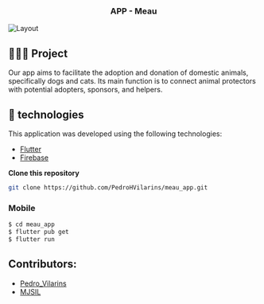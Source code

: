 <h3 align="center">
   APP - Meau
</h3>

<img alt="Layout" src="https://user-images.githubusercontent.com/42494117/206493844-fe66b728-a12c-4e7f-939e-89dba40e961f.png">

## 👨🏻‍💻 Project

Our app aims to facilitate the adoption and donation of domestic animals, specifically dogs and cats. Its main function is to connect animal protectors with potential adopters, sponsors, and helpers.

## 🚀 technologies

This application was developed using the following technologies:

- [Flutter](https://flutter.dev/)
- [Firebase](https://firebase.google.com/)


**Clone this repository**

```bash
git clone https://github.com/PedroHVilarins/meau_app.git
```

### Mobile

```bash
$ cd meau_app
$ flutter pub get
$ flutter run
```
## Contributors:
- [Pedro_Vilarins](https://www.linkedin.com/in/pedro-henrique-da-costa-vilarins-a3877a26b/)
- [MJSIL](https://www.linkedin.com/in/maur%C3%ADlio-j-silveira-4bb52b16a)


